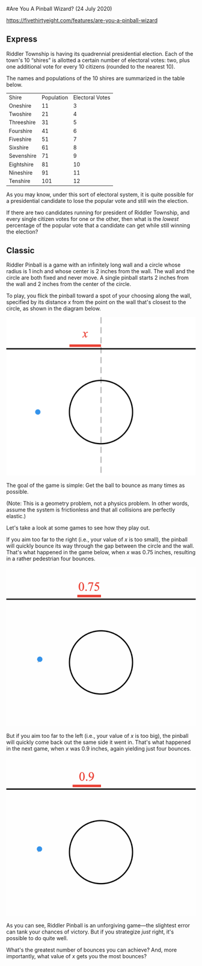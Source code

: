 #Are You A Pinball Wizard? (24 July 2020)

https://fivethirtyeight.com/features/are-you-a-pinball-wizard

## Express

Riddler Township is having its quadrennial presidential election.
Each of the town's 10 “shires” is allotted a certain number of electoral votes: two, plus one additional vote for every 10 citizens (rounded to the nearest 10).

The names and populations of the 10 shires are summarized in the table below.

<table>
<tr><td>Shire</td><td>Population</td><td>Electoral Votes</td></tr>
<tr><td>Oneshire</td><td>11</td><td>3</td></tr>
<tr><td>Twoshire</td><td>21</td><td>4</td></tr>
<tr><td>Threeshire</td><td>31</td><td>5</td></tr>
<tr><td>Fourshire</td><td>41</td><td>6</td></tr>
<tr><td>Fiveshire</td><td>51</td><td>7</td></tr>
<tr><td>Sixshire</td><td>61</td><td>8</td></tr>
<tr><td>Sevenshire</td><td>71</td><td>9</td></tr>
<tr><td>Eightshire</td><td>81</td><td>10</td></tr>
<tr><td>Nineshire</td><td>91</td><td>11</td></tr>
<tr><td>Tenshire</td><td>101</td><td>12</td></tr>
</table>

As you may know, under this sort of electoral system, it is quite possible for a presidential candidate to lose the popular vote and still win the election.

If there are two candidates running for president of Riddler Township, and every single citizen votes for one or the other, then what is the *lowest* percentage of the popular vote that a candidate can get while still winning the election?


## Classic

Riddler Pinball is a game with an infinitely long wall and a circle whose radius is 1 inch and whose center is 2 inches from the wall.
The wall and the circle are both fixed and never move.
A single pinball starts 2 inches from the wall and 2 inches from the center of the circle.

To play, you flick the pinball toward a spot of your choosing along the wall, specified by its distance *x* from the point on the wall that's closest to the circle, as shown in the diagram below.

![diagram](https://github.com/kennethaw88/Riddler/blob/master/2020-07-24/pinball_diagram.png)

The goal of the game is simple: Get the ball to bounce as many times as possible.

(Note: This is a geometry problem, not a physics problem.
In other words, assume the system is frictionless and that all collisions are perfectly elastic.)

Let's take a look at some games to see how they play out.

If you aim too far to the right (i.e., your value of *x* is too small), the pinball will quickly bounce its way through the gap between the circle and the wall.
That's what happened in the game below, when *x* was 0.75 inches, resulting in a rather pedestrian four bounces.

![richochet1](https://github.com/kennethaw88/Riddler/blob/master/2020-07-24/ricochet1.gif)

But if you aim too far to the left (i.e., your value of *x* is too big), the pinball will quickly come back out the same side it went in.
That's what happened in the next game, when *x* was 0.9 inches, again yielding just four bounces.

![richochet2](https://github.com/kennethaw88/Riddler/blob/master/2020-07-24/ricochet2.gif)

As you can see, Riddler Pinball is an unforgiving game—the slightest error can tank your chances of victory.
But if you strategize *just* right, it's possible to do quite well.

What's the greatest number of bounces you can achieve?
And, more importantly, what value of *x* gets you the most bounces?

